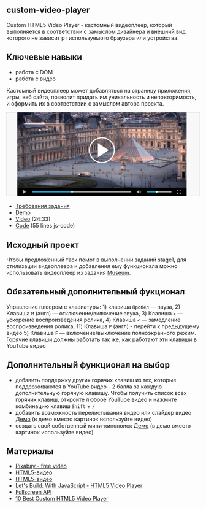 ## custom-video-player

Custom HTML5 Video Player - кастомный видеоплеер, который выполняется в соответствии с замыслом дизайнера и внешний вид которого не зависит рт используемого браузера или устройства. 

## Ключевые навыки
- работа с DOM
- работа с видео

Кастомный видеоплеер может добавляться на страницу приложения, игры, веб сайта, позволит придать им уникальность и неповторимость, и оформить их в соответствии с замыслом автора проекта.

![](images/js30-4.jpg)
- [Требования задания](js30.md)
- [Demo](https://codepen.io/antoinelouis/full/VryabX)
- [Video](https://youtu.be/yx-HYerClEA) (24:33)
- [Code](https://github.com/wesbos/JavaScript30/tree/master/11%20-%20Custom%20Video%20Player) (55 lines js-code)

## Исходный проект
Чтобы предложенный таск помог в выполнении заданий stage1, для стилизации  видеоплеера и добавления ему функционала можно использовать видеоплеер из задания [Museum](https://github.com/rolling-scopes-school/tasks/blob/master/tasks/museum/museum-stage1.md).

## Обязательный дополнительный фукционал
Управление плеером с клавиатуры: 1) клавиша `Пробел` — пауза, 2) Клавиша `M` (англ) — отключение/включение звука, 3) Клавиша `>` — ускорение воспроизведения ролика, 4) Клавиша `<` — замедление воспроизведения ролика, 11) Клавиша `P` (англ) - перейти к предыдущему видео 5) Клавиша `F` — включение/выключение полноэкранного режим. Горячие клавиши должны работать так же, как работают эти клавиши в YouTube видео

## Дополнительный функционал на выбор
- добавить поддержку других горячих клавиш из тех, которые поддерживаются в YouTube видео - 2 балла за каждую дополнительную горячую клавишу. Чтобы получить список всех горячих клавиш, откройте любоое YouTube видео и нажмите комбинацию клавиш `Shift` + `/`
- добавить возможность перелистывания видео или слайдер видео [Демо](https://50projects50days.com/projects/background-slider/) (в демо вместо картинок используйте видео)
- создать свой собственный мини-кинопоиск [Демо](https://50projects50days.com/projects/movie-app/) (в демо вместо картинок используйте видео)

## Материалы
- [Pixabay - free video](https://pixabay.com/videos/search/nature/)
- [HTML5-видео](https://developer.mozilla.org/ru/docs/Web/HTML/Element/video)
- [HTML5-видео](https://html5book.ru/html5-video/)
- [Let's Build: With JavaScript - HTML5 Video Player](https://codepen.io/webcrunchblog/post/let-s-build-with-javascript-html5-video-player)
- [Fullscreen API](https://developer.mozilla.org/ru/docs/Web/API/Fullscreen_API)
- [10 Best Custom HTML5 Video Player](https://www.jqueryscript.net/blog/best-custom-video-player.html)


